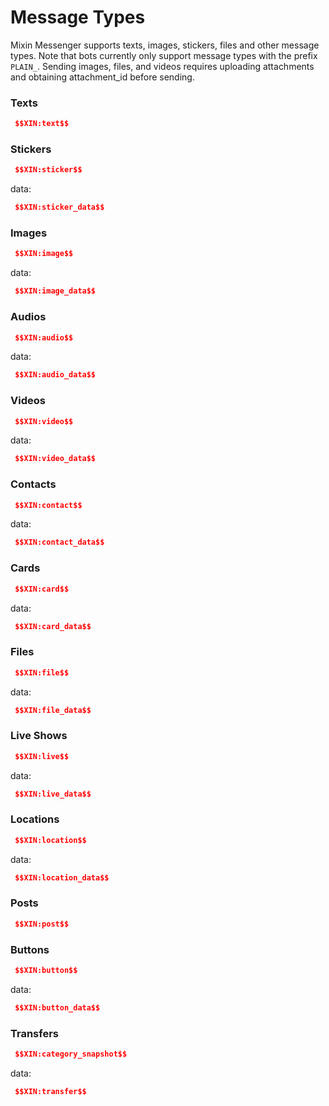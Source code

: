 # Message Types

Mixin Messenger supports texts, images, stickers, files and other message types. Note that bots currently only support message types with the prefix `PLAIN_`. Sending images, files, and videos requires uploading attachments and obtaining attachment_id before sending.

### Texts

```json
 $$XIN:text$$
```

### Stickers

```json
 $$XIN:sticker$$
```

data:

```json
 $$XIN:sticker_data$$
```

### Images

```json
 $$XIN:image$$
```

data:

```json
 $$XIN:image_data$$
```

### Audios

```json
 $$XIN:audio$$
```

data:

```json
 $$XIN:audio_data$$
```

### Videos

```json
 $$XIN:video$$
```

data:
```json
 $$XIN:video_data$$
```

### Contacts

```json
 $$XIN:contact$$
```

data:

```json
 $$XIN:contact_data$$
```

### Cards

```json
 $$XIN:card$$
```
data:
```json
 $$XIN:card_data$$
```

### Files

```json
 $$XIN:file$$
```
data:
```json
 $$XIN:file_data$$
```

### Live Shows

```json
 $$XIN:live$$
```

data:
```json
 $$XIN:live_data$$
```

### Locations

```json
 $$XIN:location$$
```

data:
```json
 $$XIN:location_data$$
```

### Posts

```json
 $$XIN:post$$
```

### Buttons

```json
 $$XIN:button$$
```

data:
```json
 $$XIN:button_data$$
```

### Transfers

```json
 $$XIN:category_snapshot$$
```

data:
```json
 $$XIN:transfer$$
```
